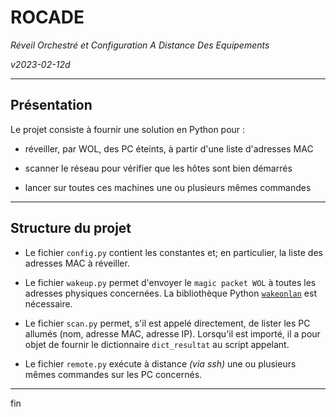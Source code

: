 # ROCADE

_Réveil Orchestré et Configuration A Distance Des Equipements_

_v2023-02-12d_

----

## Présentation

Le projet consiste à fournir une solution en Python pour :

- réveiller, par WOL, des PC éteints, à partir d'une liste d'adresses MAC

- scanner le réseau pour vérifier que les hôtes sont bien démarrés

- lancer sur toutes ces machines une ou plusieurs mêmes commandes

----

## Structure du projet

- Le fichier `config.py` contient les constantes et; en particulier, la liste des adresses MAC à réveiller.

- Le fichier `wakeup.py` permet d'envoyer le `magic packet WOL` à toutes les adresses physiques concernées. La bibliothèque Python [`wakeonlan`](https://pypi.org/project/wakeonlan/) est nécessaire.

- Le fichier `scan.py` permet, s'il est appelé directement, de lister les PC allumés (nom, adresse MAC, adresse IP). Lorsqu'il est importé, il a pour objet de fournir le dictionnaire `dict_resultat` au script appelant.

- Le fichier `remote.py` exécute à distance _(via ssh)_ une ou plusieurs mêmes commandes sur les PC concernés.

----

fin